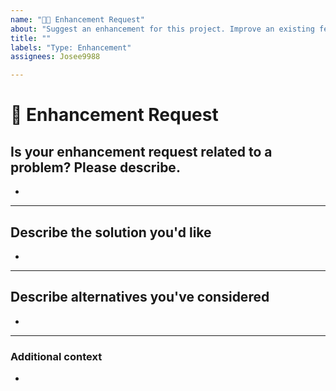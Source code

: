 ```yaml
---
name: "🚀➕ Enhancement Request"
about: "Suggest an enhancement for this project. Improve an existing feature"
title: ""
labels: "Type: Enhancement"
assignees: Josee9988

---
```


# **🚀 Enhancement Request**

## **Is your enhancement request related to a problem? Please describe.**
<!-- A clear and concise description of what the problem is. Ex. I'm always frustrated when [...] -->

*

---

## **Describe the solution you'd like**
<!-- A clear and concise description of what you want to happen. -->

*

---

## **Describe alternatives you've considered**
<!-- A clear and concise description of any alternative solutions or features you've considered. -->

*

---

### **Additional context**
<!-- Add any other context or additional information about the problem here.-->

*

<!--📛📛📛📛📛📛📛📛📛📛📛📛📛📛📛📛📛📛📛📛📛📛📛📛📛📛📛📛📛📛

Oh hi there! 😄

To expedite issue processing please search open and closed issues before submitting a new one.
Please read our Rules of Conduct at this repository's `.github/CODE_OF_CONDUCT.md`

📛📛📛📛📛📛📛📛📛📛📛📛📛📛📛📛📛📛📛📛📛📛📛📛📛📛📛📛📛📛📛📛-->
